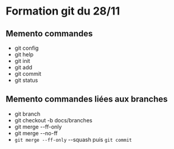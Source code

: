 # Formation git du 28/11

## Memento commandes

* git config
* git help
* git init
* git add
* git commit
* git status

## Memento commandes liées aux branches

* git branch
* git checkout -b docs/branches
* git merge --ff-only
* git merge --no-ff
* `git merge --ff-only` --squash puis `git commit`
